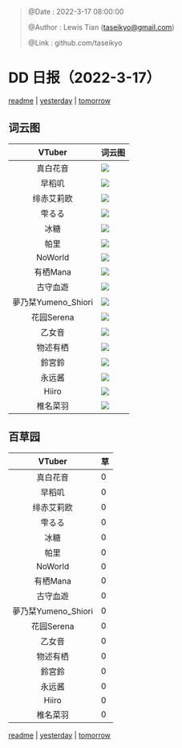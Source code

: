 > @Date    : 2022-3-17 08:00:00
>
> @Author  : Lewis Tian (taseikyo@gmail.com)
>
> @Link    : github.com/taseikyo

# DD 日报（2022-3-17）

[readme](../README.md) | [yesterday](2022-3-16.md) | [tomorrow](2022-3-18.md)

## 词云图

|VTuber|词云图|
|:-:|-|
|真白花音|![](../../images/daily/21402309_2022-3-17_purge_wordcloud.png)|
|早稻叽|![](../../images/daily/41682_2022-3-17_purge_wordcloud.png)|
|绯赤艾莉欧|![](../../images/daily/21396545_2022-3-17_purge_wordcloud.png)|
|雫るる|![](../../images/daily/21013446_2022-3-17_purge_wordcloud.png)|
|冰糖|![](../../images/daily/876396_2022-3-17_purge_wordcloud.png)|
|帕里|![](../../images/daily/4895312_2022-3-17_purge_wordcloud.png)|
|NoWorld|![](../../images/daily/21448649_2022-3-17_purge_wordcloud.png)|
|有栖Mana|![](../../images/daily/6542258_2022-3-17_purge_wordcloud.png)|
|古守血遊|![](../../images/daily/8725120_2022-3-17_purge_wordcloud.png)|
|夢乃栞Yumeno_Shiori|![](../../images/daily/14052636_2022-3-17_purge_wordcloud.png)|
|花园Serena|![](../../images/daily/14327465_2022-3-17_purge_wordcloud.png)|
|乙女音|![](../../images/daily/21320551_2022-3-17_purge_wordcloud.png)|
|物述有栖|![](../../images/daily/21449083_2022-3-17_purge_wordcloud.png)|
|鈴宮鈴|![](../../images/daily/21685677_2022-3-17_purge_wordcloud.png)|
|永远酱|![](../../images/daily/21701071_2022-3-17_purge_wordcloud.png)|
|Hiiro|![](../../images/daily/21919321_2022-3-17_purge_wordcloud.png)|
|椎名菜羽|![](../../images/daily/22347054_2022-3-17_purge_wordcloud.png)|

## 百草园

|VTuber|草|
|:-:|-|
|真白花音|0|
|早稻叽|0|
|绯赤艾莉欧|0|
|雫るる|0|
|冰糖|0|
|帕里|0|
|NoWorld|0|
|有栖Mana|0|
|古守血遊|0|
|夢乃栞Yumeno_Shiori|0|
|花园Serena|0|
|乙女音|0|
|物述有栖|0|
|鈴宮鈴|0|
|永远酱|0|
|Hiiro|0|
|椎名菜羽|0|

[readme](../README.md) | [yesterday](2022-3-16.md) | [tomorrow](2022-3-18.md)
